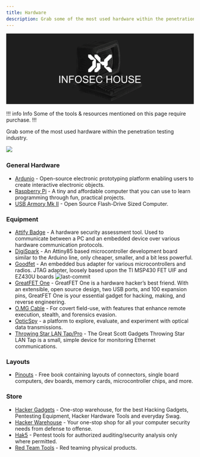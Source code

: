 ```yaml
---
title: Hardware
description: Grab some of the most used hardware within the penetration testing industry.
---
```


![](/assets/headers/header-logo.png)

!!! info Info
Some of the tools & resources mentioned on this page require purchase.
!!!

Grab some of the most used hardware within the penetration testing industry.

![](https://img.shields.io/badge/Tools%20%26%20Resources%20Available-15-757575?style=for-the-badge)

### General Hardware

* [Ardunio](https://www.arduino.cc/) - Open-source electronic prototyping platform enabling users to create interactive electronic objects.
* [Raspberry Pi](https://www.raspberrypi.org/) - A tiny and affordable computer that you can use to learn programming through fun, practical projects.
* [USB Armory Mk II](https://inversepath.com/usbarmory) - Open Source Flash-Drive Sized Computer.

### Equipment

* [Attify Badge](https://www.attify-store.com/) - A hardware security assessment tool. Used to communicate between a PC and an embedded device over various hardware communication protocols. 
* [DigiSpark](http://digistump.com/products/1) - An Attiny85 based microcontroller development board similar to the Arduino line, only cheaper, smaller, and a bit less powerful. 
* [Goodfet](https://github.com/travisgoodspeed/goodfet) - An embedded bus adapter for various microcontrollers and radios. JTAG adapter, loosely based upon the TI MSP430 FET UIF and EZ430U boards ![last-commit](https://img.shields.io/github/last-commit/travisgoodspeed/goodfet?style=flat)
* [GreatFET One](https://greatscottgadgets.com/hackrf/one/) - GreatFET One is a hardware hacker’s best friend. With an extensible, open source design, two USB ports, and 100 expansion pins, GreatFET One is your essential gadget for hacking, making, and reverse engineering. 
* [O.MG Cable](https://shop.hak5.org/collections/mischief-gadgets/products/o-mg-cable?variant=29408695582833) - For covert field-use, with features that enhance remote execution, stealth, and forensics evasion. 
* [OpticSpy](https://www.attify-store.com/products/opticspy) - a platform to explore, evaluate, and experiment with optical data transmissions. 
* [Throwing Star LAN Tap/Pro](https://greatscottgadgets.com/throwingstar/) - The Great Scott Gadgets Throwing Star LAN Tap is a small, simple device for monitoring Ethernet communications. 

### Layouts

* [Pinouts](https://pinouts.org/) - Free book containing layouts of connectors, single board computers, dev boards, memory cards, microcontroller chips, and more. 


### Store

* [Hacker Gadgets](https://hacker-gadgets.com/) - One-stop warehouse, for the best Hacking Gadgets, Pentesting Equipment, Hacker Hardware Tools and everyday Swag. 
* [Hacker Warehouse](https://hackerwarehouse.com/) - Your one-stop shop for all your computer security needs from defense to offense. 
* [Hak5](https://shop.hak5.org/) - Pentest tools for authorized auditing/security analysis only where permitted. 
* [Red Team Tools](https://www.redteamtools.com/) - Red teaming physical products. 

